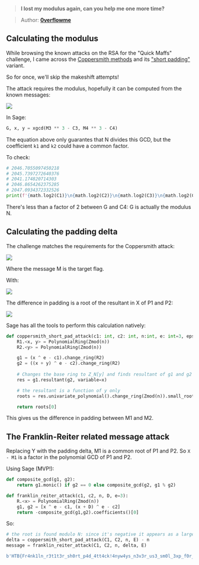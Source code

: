 > **I lost my modulus again, can you help me one more time?**

> Author: **[0verflowme][author-profile]**

## Calculating the modulus

While browsing the known attacks on the RSA for the "Quick Maffs" challenge,
I came across the [Coppersmith methods][coppersmith-method] and its ["short padding"][short-padding-attack] variant.

So for once, we'll skip the makeshift attempts!

The attack requires the modulus, hopefully it can be computed from the known messages:

![][equation-modulus]

In Sage:

```python
G, x, y = xgcd(M3 ** 3 - C3, M4 ** 3 - C4)
```

The equation above only guarantes that N divides this GCD, but the coefficient `k1` and `k2` could have a common factor.

To check:

```python
# 2046.7055097450218
# 2045.7397272640376
# 2041.174820714303
# 2046.8654262375285
# 2047.0934372332526
print(f'{math.log2(C1)}\n{math.log2(C2)}\n{math.log2(C3)}\n{math.log2(C4)}\n{math.log2(G)}')
```

There's less than a factor of 2 between G and C4: G is actually the modulus N.

## Calculating the padding delta

The challenge matches the requirements for the Coppersmith attack:

![][equation-coppersmith-requirements]

Where the message M is the target flag.

With:

![][equation-coppersmith-definitions]

The difference in padding is a root of the resultant in X of P1 and P2:

![][equation-coppersmith-solution]

Sage has all the tools to perform this calculation natively:

```python
def coppersmith_short_pad_attack(c1: int, c2: int, n:int, e: int=3, eps: float=0.04):
    R1.<x, y> = PolynomialRing(Zmod(n))
    R2.<y> = PolynomialRing(Zmod(n))

    g1 = (x ^ e - c1).change_ring(R2)
    g2 = ((x + y) ^ e - c2).change_ring(R2)
 
    # Changes the base ring to Z_N[y] and finds resultant of g1 and g2 in x
    res = g1.resultant(g2, variable=x)

    # the resultant is a function of y only
    roots = res.univariate_polynomial().change_ring(Zmod(n)).small_roots(epsilon=eps)

    return roots[0]
```

This gives us the difference in padding between M1 and M2.

## The Franklin-Reiter related message attack

Replacing Y with the padding delta, M1 is a common root of P1 and P2. So `X - M1` is a factor in the polynomial GCD of P1 and P2.

Using Sage (MVP!):

```python
def composite_gcd(g1, g2):
    return g1.monic() if g2 == 0 else composite_gcd(g2, g1 % g2)

def franklin_reiter_attack(c1, c2, n, D, e=3):
    R.<x> = PolynomialRing(Zmod(n))
    g1, g2 = [x ^ e - c1, (x + D) ^ e - c2]
    return -composite_gcd(g1,g2).coefficients()[0]
```

So:

```python
# the root is found modulo N: since it's negative it appears as a large number 
delta = coppersmith_short_pad_attack(C1, C2, n, E) - n
message = franklin_reiter_attack(C1, C2, n, delta, E)
```

```python
b'HTB{Fr4nk1ln_r3t1t3r_sh0rt_p4d_4tt4ck!4nyw4ys_n3v3r_us3_sm0l_3xp_f0r_rs4!1s_th1s_Msg_g01ng_l4rg3r?_0h_y3s_cuz_1_h4v3_t0_Pr3v3nt_Cub3_r00t_4tt4ck}\xf5V\x87\x06EC\xd8\xa8\xcaS\xc7?\xb3\xfcN\xce'
```

[author-profile]: https://app.hackthebox.eu/users/109128
[coppersmith-method]: https://en.wikipedia.org/wiki/Coppersmith_method
[short-padding-attack]: https://en.wikipedia.org/wiki/Coppersmith%27s_attack

[equation-coppersmith-definitions]: images/coppersmith-definitions.png
[equation-coppersmith-requirements]: images/coppersmith-requirements.png
[equation-coppersmith-solution]: images/coppersmith-solution.png
[equation-modulus]: images/modulus.png
